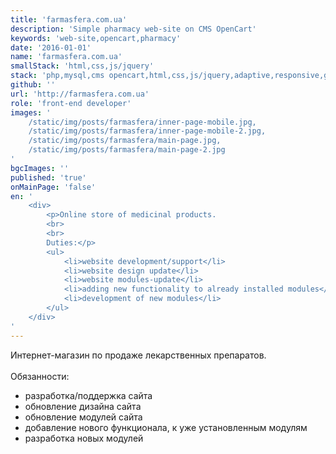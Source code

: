 ```yaml
---
title: 'farmasfera.com.ua'
description: 'Simple pharmacy web-site on CMS OpenCart'
keywords: 'web-site,opencart,pharmacy'
date: '2016-01-01'
name: 'farmasfera.com.ua'
smallStack: 'html,css,js/jquery'
stack: 'php,mysql,cms opencart,html,css,js/jquery,adaptive,responsive,github,git'
github: ''
url: 'http://farmasfera.com.ua'
role: 'front-end developer'
images: '
    /static/img/posts/farmasfera/inner-page-mobile.jpg,
    /static/img/posts/farmasfera/inner-page-mobile-2.jpg,
    /static/img/posts/farmasfera/main-page.jpg,
    /static/img/posts/farmasfera/main-page-2.jpg
'
bgcImages: ''
published: 'true'
onMainPage: 'false'
en: '
    <div>
        <p>Online store of medicinal products.
        <br>
        <br>
        Duties:</p>
        <ul>
            <li>website development/support</li>
            <li>website design update</li>
            <li>website modules-update</li>
            <li>adding new functionality to already installed modules</li>
            <li>development of new modules</li>
        </ul>
    </div>
'
---
```

Интернет-магазин по продаже лекарственных препаратов.
<br>
<br>
Обязанности:
- разработка/поддержка сайта
- обновление дизайна сайта
- обновление модулей сайта
- добавление нового функционала, к уже установленным модулям
- разработка новых модулей